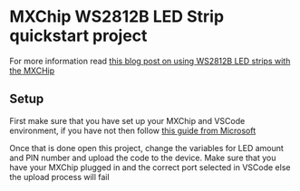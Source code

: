 # MXChip WS2812B LED Strip quickstart project

For more information read [this blog post on using WS2812B LED strips with the MXCHip](http://JoePits.co.uk/blog/guide-for-using-ws2812b-led-strips-with-mxchip.html)

## Setup
First make sure that you have set up your MXChip and VSCode environment, if you have not then follow [this guide from Microsoft](https://microsoft.github.io/azure-iot-developer-kit/docs/get-started/)

Once that is done open this project, change the variables for LED amount and PIN number and upload the code to the device. Make sure that you have your MXChip plugged in and the correct port selected in VSCode else the upload process will fail
